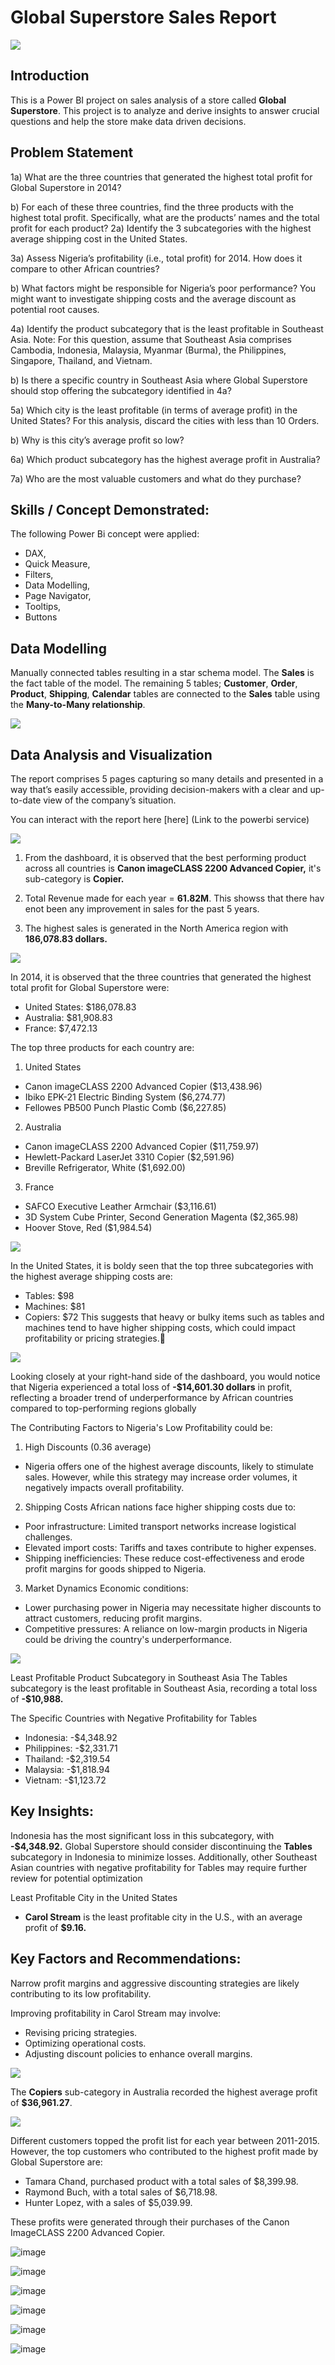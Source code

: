 # Global Superstore Sales Report

![](intro_image_jpg.jpeg)

## Introduction
This is a Power BI project on sales analysis of a store called **Global Superstore**. This project is to analyze and derive insights to answer crucial questions and help the store make data driven decisions.

## Problem Statement
1a)  What are the three countries that generated the highest total profit for Global Superstore in 2014?

b) For each of these three countries, find the three products with the highest total profit. Specifically, what are the products’ names and the total profit for each product? 
2a) Identify the 3 subcategories with the highest average shipping cost in the United States.

3a) Assess Nigeria’s profitability (i.e., total profit) for 2014. How does it compare to other African countries? 

b) What factors might be responsible for Nigeria’s poor performance? You might want to investigate shipping costs and the average discount as potential root causes.

4a) Identify the product subcategory that is the least profitable in Southeast Asia. Note: For this question, assume that Southeast Asia comprises Cambodia, Indonesia, Malaysia, Myanmar (Burma), the Philippines, Singapore, Thailand, and Vietnam.

b) Is there a specific country in Southeast Asia where Global Superstore should stop offering the subcategory identified in 4a? 

5a) Which city is the least profitable (in terms of average profit) in the United States? For this analysis, discard the cities with less than 10 Orders.

b) Why is this city’s average profit so low?

6a) Which product subcategory has the highest average profit in Australia? 

7a) Who are the most valuable customers and what do they purchase?

## Skills / Concept Demonstrated:

The following Power Bi concept were applied:
- DAX,
- Quick Measure, 
- Filters, 
- Data Modelling, 
- Page Navigator,
- Tooltips,
- Buttons

## Data Modelling

Manually connected tables resulting in a star schema model. The **Sales** is the fact table of the model. The remaining 5 tables; **Customer**, **Order**, **Product**, **Shipping**, **Calendar** tables are connected to the **Sales** table using the **Many-to-Many relationship**.  

![](Data_Model.PNG)

## Data Analysis and Visualization

The report comprises 5 pages capturing so many details and presented in a way that’s easily accessible, providing decision-makers with a clear and up-to-date view of the company’s situation.

You can interact with the report here [here] (Link to the powerbi service)

![](Product_highest_total_profit.PNG)

1. From the dashboard, it is observed that the best performing product across all countries is **Canon imageCLASS 2200 Advanced Copier,** it's sub-category is  **Copier.**

2. Total Revenue made for each year = **61.82M**. This showss that there hav enot been any improvement in sales for the past 5 years.

3. The highest sales is generated in the North America region with **186,078.83 dollars.**

![](Country_highest_total_sales.PNG)

In 2014, it is observed that the three countries that generated the highest total profit for Global Superstore were:
- United States: $186,078.83
- Australia: $81,908.83
- France: $7,472.13

The top three products for each country are:
1. United States
- Canon imageCLASS 2200 Advanced Copier ($13,438.96)
- Ibiko EPK-21 Electric Binding System ($6,274.77)
- Fellowes PB500 Punch Plastic Comb ($6,227.85)

2. Australia
- Canon imageCLASS 2200 Advanced Copier ($11,759.97)
- Hewlett-Packard LaserJet 3310 Copier ($2,591.96)
- Breville Refrigerator, White ($1,692.00)

3. France
- SAFCO Executive Leather Armchair ($3,116.61)
- 3D System Cube Printer, Second Generation Magenta ($2,365.98)
- Hoover Stove, Red ($1,984.54)

![](Subcategory_Sipping_Cost.PNG)

In the United States, it is boldy seen that the top three subcategories with the highest average shipping costs are:
- Tables: $98
- Machines: $81
- Copiers: $72
This suggests that heavy or bulky items such as tables and machines tend to have higher shipping costs, which could impact profitability or pricing strategies.🙂

![](Nigeria's_Profitability.PNG)

Looking closely at  your right-hand side of the dashboard, you would notice that Nigeria experienced a total loss of **-$14,601.30 dollars** in profit, reflecting a broader trend of underperformance by African countries compared to top-performing regions globally

The Contributing Factors to Nigeria's Low Profitability could be:
1. High Discounts (0.36 average)
- Nigeria offers one of the highest average discounts, likely to stimulate sales. However, while this strategy may increase order volumes, it negatively impacts overall profitability.

2. Shipping Costs
African nations face higher shipping costs due to:
- Poor infrastructure: Limited transport networks increase logistical challenges.
- Elevated import costs: Tariffs and taxes contribute to higher expenses.
- Shipping inefficiencies: These reduce cost-effectiveness and erode profit margins for goods shipped to Nigeria.

3. Market Dynamics
Economic conditions:
- Lower purchasing power in Nigeria may necessitate higher discounts to attract customers, reducing profit margins.
- Competitive pressures: A reliance on low-margin products in Nigeria could be driving the country's underperformance.

![](southasia.PNG)

Least Profitable Product Subcategory in Southeast Asia
The Tables subcategory is the least profitable in Southeast Asia, recording a total loss of **-$10,988.**

The Specific Countries with Negative Profitability for Tables
- Indonesia: -$4,348.92
- Philippines: -$2,331.71
- Thailand: -$2,319.54
- Malaysia: -$1,818.94
- Vietnam: -$1,123.72

## Key Insights:
Indonesia has the most significant loss in this subcategory, with **-$4,348.92.** Global Superstore should consider discontinuing the **Tables** subcategory in Indonesia to minimize losses. Additionally, other Southeast Asian countries with negative profitability for Tables may require further review for potential optimization 


Least Profitable City in the United States
- **Carol Stream** is the least profitable city in the U.S., with an average profit of **$9.16.**

## Key Factors and Recommendations:
Narrow profit margins and aggressive discounting strategies are likely contributing to its low profitability. 

Improving profitability in Carol Stream may involve:
- Revising pricing strategies.
- Optimizing operational costs.
- Adjusting discount policies to enhance overall margins.

![](Austrialia_Highest_Average.PNG)

The **Copiers** sub-category in Australia recorded the highest average profit of **$36,961.27**.

![](Customers.PNG)

Different customers topped the profit list for each year between 2011-2015. However, the top customers who contributed to the highest profit made by Global Superstore are:
- Tamara Chand, purchased product with a total sales of $8,399.98.
- Raymond Buch, with a total sales of $6,718.98.
- Hunter Lopez, with a sales of $5,039.99.

These profits were generated through their purchases of the Canon ImageCLASS 2200 Advanced Copier.


![image](https://github.com/user-attachments/assets/c1bd4a06-94c8-4cba-9a56-d5421efdecc8)

![image](https://github.com/user-attachments/assets/e10bfe44-62c4-4e48-9940-b4152ff1d60c)

![image](https://github.com/user-attachments/assets/d42af574-7b60-4031-a31b-824ee6443581)


![image](https://github.com/user-attachments/assets/035f4ea7-169c-4a37-b46d-8fd5ec248717)

![image](https://github.com/user-attachments/assets/e36f3cd5-36f1-46f9-bc81-e1db18774dfd)

![image](https://github.com/user-attachments/assets/f0730495-b442-4192-8ed2-cb3fafcc2f4b)
